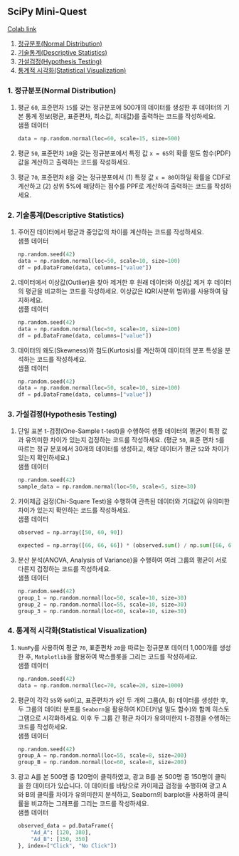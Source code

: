 ## SciPy Mini-Quest
[Colab link]()</br>
1. [정규분포(Normal Distribution)](#1-정규분포normal-distribution)
2. [기술통계(Descriptive Statistics)](#2-기술통계descriptive-statistics)
3. [가설검정(Hypothesis Testing)](#3-가설검정hypothesis-testing)
4. [통계적 시각화(Statistical Visualization)](#4-통계적-시각화statistical-visualization)
### 1. 정규분포(Normal Distribution)
1. 평균 `60`, 표준편차 `15`를 갖는 정규분포에 500개의 데이터를 생성한 후 데이터의 기본 통계 정보(평균, 표준편차, 최소값, 최대값)를 출력하는 코드를 작성하세요.</br>
    샘플 데이터
    ```python
    data = np.random.normal(loc=60, scale=15, size=500)
    ```
2. 평균 `50`, 표준편차 `10`을 갖는 정규분포에서 특정 값 `x = 65`의 확률 밀도 함수(PDF)값을 계산하고 출력하는 코드를 작성하세요.

3. 평균 `70`, 표준편차 `8`을 갖는 정규분포에서 (1) 특정 값 `x = 80`이하일 확률을 CDF로 계산하고 (2) 상위 5%에 해당하는 점수를 PPF로 계산하여 출력하는 코드를 작성하세요.
### 2. 기술통계(Descriptive Statistics)
1. 주어진 데이터에서 평균과 중앙값의 차이를 계산하는 코드를 작성하세요.</br>
    샘플 데이터
    ```python
    np.random.seed(42)
    data = np.random.normal(loc=50, scale=10, size=100)
    df = pd.DataFrame(data, columns=["value"])
    ```
2. 데이터에서 이상값(Outlier)을 찾아 제거한 후 원래 데이터와 이상값 제거 후 데이터의 평균을 비교하는 코드를 작성하세요. 이상값은 IQR(사분위 범위)를 사용하여 탐지하세요.</br>
    샘플 데이터
    ```python
    np.random.seed(42)
    data = np.random.normal(loc=50, scale=10, size=100)
    df = pd.DataFrame(data, columns=["value"])
    ```
3. 데이터의 왜도(Skewness)와 첨도(Kurtosis)를 계산하여 데이터의 분포 특성을 분석하는 코드를 작성하세요.</br>
    샘플 데이터
    ```python
    np.random.seed(42)
    data = np.random.normal(loc=50, scale=10, size=100)
    df = pd.DataFrame(data, columns=["value"])
    ```
### 3. 가설검정(Hypothesis Testing)
1. 단일 표본 t-검정(One-Sample t-test)을 수행하여 샘플 데이터의 평균이 특정 값과 유의미한 차이가 있는지 검정하는 코드를 작성하세요. (평균 `50`, 표준 편차 `5`를 따르는 정규 분포에서 30개의 데이터를 생성하고, 해당 데이터가 평균 `52`와 차이가 있는지 확인하세요.)</br>
    샘플 데이터
    ```python
    np.random.seed(42)
    sample_data = np.random.normal(loc=50, scale=5, size=30)
    ```
2. 카이제곱 검정(Chi-Square Test)을 수행하여 관측된 데이터와 기대값이 유의미한 차이가 있는지 확인하는 코드를 작성하세요.</br>
    샘플 데이터
    ```python
    observed = np.array([50, 60, 90])

    expected = np.array([66, 66, 66]) * (observed.sum() / np.sum([66, 66, 66]))
    ```
3. 분산 분석(ANOVA, Analysis of Variance)을 수행하여 여러 그룹의 평균이 서로 다른지 검정하는 코드를 작성하세요.</br>
    샘플 데이터
    ```python
    np.random.seed(42)
    group_1 = np.random.normal(loc=50, scale=10, size=30)
    group_2 = np.random.normal(loc=55, scale=10, size=30)
    group_3 = np.random.normal(loc=60, scale=10, size=30)
    ```
### 4. 통계적 시각화(Statistical Visualization)
1. `NumPy`를 사용하여 평균 `70`, 표준편차 `20`을 따르는 정규분포 데이터 1,000개를 생성한 후, `Matplotlib`을 활용하여 박스플롯을 그리는 코드를 작성하세요.</br>
    샘플 데이터
    ```python
    np.random.seed(42)
    data = np.random.normal(loc=70, scale=20, size=1000)
    ```
2. 평균이 각각 `55`와 `60`이고, 표준편차가 `8`인 두 개의 그룹(A, B) 데이터를 생성한 후, 두 그룹의 데이터 분포를 `Seaborn`을 활용하여 KDE(커널 밀도 함수)와 함께 히스토그램으로 시각화하세요. 이후 두 그룹 간 평균 차이가 유의미한지 t-검정을 수행하는 코드를 작성하세요.</br>
    샘플 데이터
    ```python
    np.random.seed(42)
    group_A = np.random.normal(loc=55, scale=8, size=200)
    group_B = np.random.normal(loc=60, scale=8, size=200)
    ```
3. 광고 A를 본 500명 중 120명이 클릭하였고, 광고 B를 본 500명 중 150명이 클릭을 한 데이터가 있습니다. 이 데이터를 바탕으로 카이제곱 검정을 수행하여 광고 A와 B의 클릭률 차이가 유의미한지 분석하고, Seaborn의 barplot을 사용하여 클릭률을 비교하는 그래프를 그리는 코드를 작성하세요.</br>
    샘플 데이터
    ```python
    observed_data = pd.DataFrame({
        "Ad_A": [120, 380],
        "Ad_B": [150, 350]
    }, index=["Click", "No Click"])
    ```